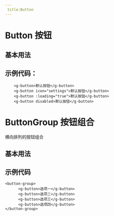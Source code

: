 ```yaml
---
 title:Button
---
```

# Button 按钮

## 基本用法
<button-demos></button-demos>

## 示例代码：

```vue
    <g-button>默认按钮</g-button>
    <g-button icon="settings">默认按钮</g-button>
    <g-button :loading="true">默认按钮</g-button>
    <g-button disabled>默认按钮</g-button>
```

# ButtonGroup 按钮组合

横向排列的按钮组合
## 基本用法

<button-group-demos></button-group-demos>

## 示例代码
```vue
<button-group>
      <g-button>选项一</g-button>
      <g-button>选项二</g-button>
      <g-button>选项三</g-button>
      <g-button>选项四</g-button>
</button-group>
```